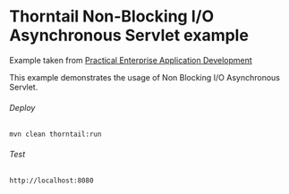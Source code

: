 Thorntail Non-Blocking I/O Asynchronous Servlet example
=====================================

Example taken from [Practical Enterprise Application Development](http://www.itbuzzpress.com/ebooks/java-ee-7-development-on-wildfly.html)

This example demonstrates the usage of Non Blocking I/O Asynchronous Servlet. 

###### Deploy
```shell
mvn clean thorntail:run
```
###### Test
```shell
http://localhost:8080 
```
 
